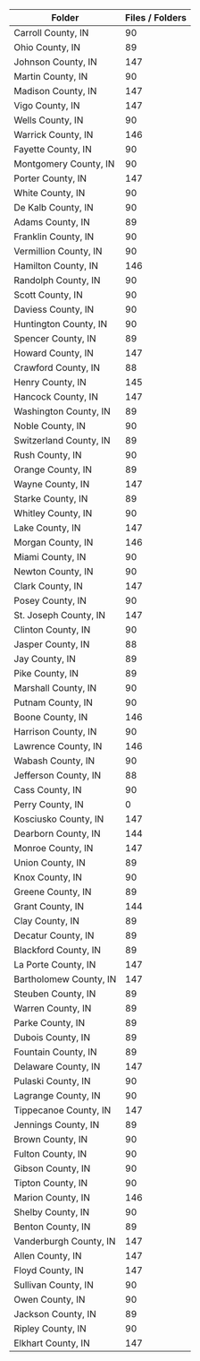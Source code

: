 | Folder                 |   Files / Folders |
|------------------------|-------------------|
| Carroll County, IN     |                90 |
| Ohio County, IN        |                89 |
| Johnson County, IN     |               147 |
| Martin County, IN      |                90 |
| Madison County, IN     |               147 |
| Vigo County, IN        |               147 |
| Wells County, IN       |                90 |
| Warrick County, IN     |               146 |
| Fayette County, IN     |                90 |
| Montgomery County, IN  |                90 |
| Porter County, IN      |               147 |
| White County, IN       |                90 |
| De Kalb County, IN     |                90 |
| Adams County, IN       |                89 |
| Franklin County, IN    |                90 |
| Vermillion County, IN  |                90 |
| Hamilton County, IN    |               146 |
| Randolph County, IN    |                90 |
| Scott County, IN       |                90 |
| Daviess County, IN     |                90 |
| Huntington County, IN  |                90 |
| Spencer County, IN     |                89 |
| Howard County, IN      |               147 |
| Crawford County, IN    |                88 |
| Henry County, IN       |               145 |
| Hancock County, IN     |               147 |
| Washington County, IN  |                89 |
| Noble County, IN       |                90 |
| Switzerland County, IN |                89 |
| Rush County, IN        |                90 |
| Orange County, IN      |                89 |
| Wayne County, IN       |               147 |
| Starke County, IN      |                89 |
| Whitley County, IN     |                90 |
| Lake County, IN        |               147 |
| Morgan County, IN      |               146 |
| Miami County, IN       |                90 |
| Newton County, IN      |                90 |
| Clark County, IN       |               147 |
| Posey County, IN       |                90 |
| St. Joseph County, IN  |               147 |
| Clinton County, IN     |                90 |
| Jasper County, IN      |                88 |
| Jay County, IN         |                89 |
| Pike County, IN        |                89 |
| Marshall County, IN    |                90 |
| Putnam County, IN      |                90 |
| Boone County, IN       |               146 |
| Harrison County, IN    |                90 |
| Lawrence County, IN    |               146 |
| Wabash County, IN      |                90 |
| Jefferson County, IN   |                88 |
| Cass County, IN        |                90 |
| Perry County, IN       |                 0 |
| Kosciusko County, IN   |               147 |
| Dearborn County, IN    |               144 |
| Monroe County, IN      |               147 |
| Union County, IN       |                89 |
| Knox County, IN        |                90 |
| Greene County, IN      |                89 |
| Grant County, IN       |               144 |
| Clay County, IN        |                89 |
| Decatur County, IN     |                89 |
| Blackford County, IN   |                89 |
| La Porte County, IN    |               147 |
| Bartholomew County, IN |               147 |
| Steuben County, IN     |                89 |
| Warren County, IN      |                89 |
| Parke County, IN       |                89 |
| Dubois County, IN      |                89 |
| Fountain County, IN    |                89 |
| Delaware County, IN    |               147 |
| Pulaski County, IN     |                90 |
| Lagrange County, IN    |                90 |
| Tippecanoe County, IN  |               147 |
| Jennings County, IN    |                89 |
| Brown County, IN       |                90 |
| Fulton County, IN      |                90 |
| Gibson County, IN      |                90 |
| Tipton County, IN      |                90 |
| Marion County, IN      |               146 |
| Shelby County, IN      |                90 |
| Benton County, IN      |                89 |
| Vanderburgh County, IN |               147 |
| Allen County, IN       |               147 |
| Floyd County, IN       |               147 |
| Sullivan County, IN    |                90 |
| Owen County, IN        |                90 |
| Jackson County, IN     |                89 |
| Ripley County, IN      |                90 |
| Elkhart County, IN     |               147 |